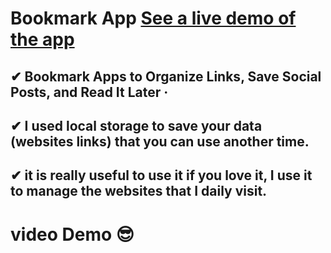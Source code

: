 # Bookmark App [ See a live demo of the app](https://ahmed-roshdy-1.github.io/Bookmark-App/)
## ✔ Bookmark Apps to Organize Links, Save Social Posts, and Read It Later ·
## ✔ I used local storage to save your data (websites links) that you can use another time.
## ✔ it is really useful to use it if you love it, I use it to manage the websites that I daily visit.
# video Demo 😎
